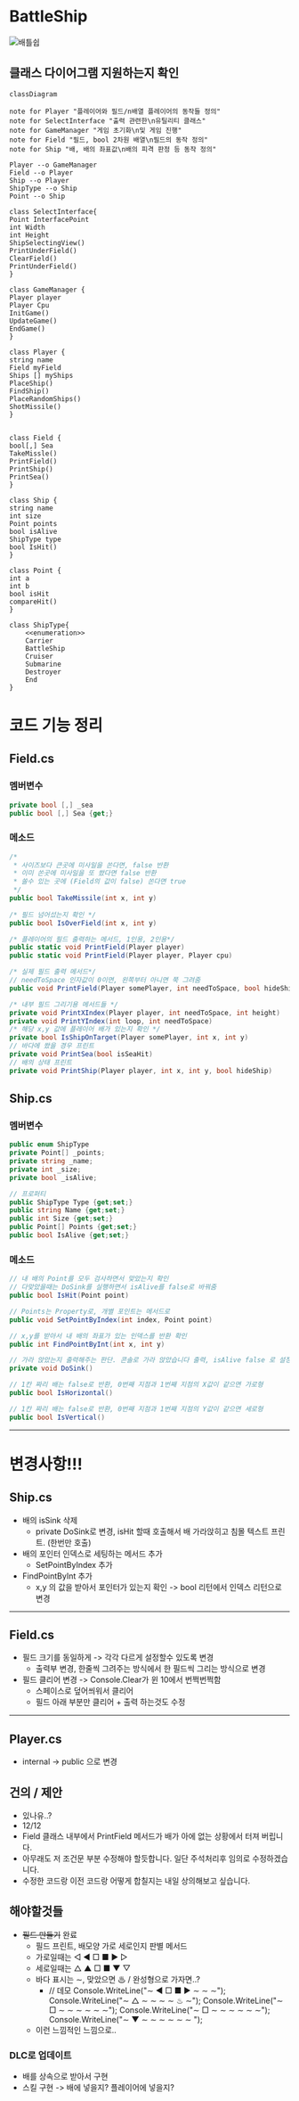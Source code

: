 # BattleShip
 
![배틀쉽](battleShip.png)

## 클래스 다이어그램 지원하는지 확인
```mermaid
classDiagram

note for Player "플레이어와 필드/n배열 플레이어의 동작들 정의"
note for SelectInterface "출력 관련한\n유틸리티 클래스"
note for GameManager "게임 초기화\n및 게임 진행"
note for Field "필드, bool 2차원 배열\n필드의 동작 정의"
note for Ship "배, 배의 좌표값\n배의 피격 판정 등 동작 정의"

Player --o GameManager
Field --o Player
Ship --o Player
ShipType --o Ship
Point --o Ship

class SelectInterface{
Point InterfacePoint
int Width
int Height
ShipSelectingView()
PrintUnderField()
ClearField()
PrintUnderField()
}

class GameManager {
Player player
Player Cpu
InitGame()
UpdateGame()
EndGame()
}

class Player {
string name
Field myField
Ships [] myShips
PlaceShip()
FindShip()
PlaceRandomShips()
ShotMissile()
}


class Field {
bool[,] Sea
TakeMissle()
PrintField()
PrintShip()
PrintSea()
}

class Ship {
string name
int size
Point points
bool isAlive
ShipType type
bool IsHit()
}

class Point {
int a
int b
bool isHit
compareHit()
}

class ShipType{
    <<enumeration>>
    Carrier
    BattleShip
    Cruiser
    Submarine
    Destroyer
    End
}
```
# 코드 기능 정리

## Field.cs
### 멤버변수
```cs
private bool [,] _sea
public bool [,] Sea {get;}
```
### 메소드
```cs
/*
 * 사이즈보다 큰곳에 미사일을 쏜다면, false 반환
 * 이미 쏜곳에 미사일을 또 쐈다면 false 반환
 * 쏠수 있는 곳에 (Field의 값이 false) 쏜다면 true
 */        
public bool TakeMissile(int x, int y)
    
/* 필드 넘어섰는지 확인 */
public bool IsOverField(int x, int y)

/* 플레이어의 필드 출력하는 메서드, 1인용, 2인용*/ 
public static void PrintField(Player player)
public static void PrintField(Player player, Player cpu)

/* 실제 필드 출력 메서드*/
// needToSpace 인자값이 0이면, 왼쪽부터 아니면 쭉 그려줌
public void PrintField(Player somePlayer, int needToSpace, bool hideShip)

/* 내부 필드 그리기용 메서드들 */
private void PrintXIndex(Player player, int needToSpace, int height)
private void PrintYIndex(int loop, int needToSpace)
/* 해당 x,y 값에 플레이어 배가 있는지 확인 */
private bool IsShipOnTarget(Player somePlayer, int x, int y)
// 바다에 쐈을 경우 프린트
private void PrintSea(bool isSeaHit)
// 배의 상태 프린트
private void PrintShip(Player player, int x, int y, bool hideShip)
```

## Ship.cs
### 멤버변수
```cs
public enum ShipType
private Point[] _points;
private string _name;
private int _size;
private bool _isAlive;

// 프로퍼티
public ShipType Type {get;set;}
public string Name {get;set;}
public int Size {get;set;}
public Point[] Points {get;set;}
public bool IsAlive {get;set;}
```
### 메소드
``` csharp
// 내 배의 Point를 모두 검사하면서 맞았는지 확인
// 다맞았을때는 DoSink를 실행하면서 isAlive를 false로 바꿔줌 
public bool IsHit(Point point)

// Points는 Property로, 개별 포인트는 메서드로
public void SetPointByIndex(int index, Point point)

// x,y를 받아서 내 배의 좌표가 있는 인덱스를 반환 확인
public int FindPointByInt(int x, int y)

// 가라 앉았는지 출력해주는 판단. 콘솔로 가라 앉았습니다 출력, isAlive false 로 설정
private void DoSink()

// 1칸 짜리 배는 false로 반환, 0번째 지점과 1번째 지점의 X값이 같으면 가로형
public bool IsHorizontal()

// 1칸 짜리 배는 false로 반환, 0번째 지점과 1번째 지점의 Y값이 같으면 세로형
public bool IsVertical()
```
---
# 변경사항!!!

## Ship.cs
* 배의 isSink 삭제
  * private DoSink로 변경, isHit 할때 호출해서 배 가라앉히고 침몰 텍스트 프린트. (한번만 호출)
* 배의 포인터 인덱스로 세팅하는 메서드 추가
  * SetPointByIndex 추가
* FindPointByInt 추가
  * x,y 의 값을 받아서 포인터가 있는지 확인 -> bool 리턴에서 인덱스 리턴으로 변경
---
## Field.cs
* 필드 크기를 동일하게 -> 각각 다르게 설정할수 있도록 변경
  * 출력부 변경, 한줄씩 그려주는 방식에서 한 필드씩 그리는 방식으로 변경
* 필드 클리어 변경 -> Console.Clear가 윈 10에서 번쩍번쩍함
  * 스페이스로 덮어씌워서 클리어
  * 필드 아래 부분만 클리어 + 출력 하는것도 수정
---

## Player.cs 
* internal -> public 으로 변경

## 건의 / 제안
* 있나유..?
* 12/12
* Field 클래스 내부에서 PrintField 메서드가 배가 아에 없는 상황에서 터져 버립니다.
* 아무래도 저 조건문 부분 수정해야 할듯합니다. 일단 주석처리후 임의로 수정하겠습니다.
* 수정한 코드랑 이전 코드랑 어떻게 합칠지는 내일 상의해보고 싶습니다.

## 해야할것들
* ~~필드 만들기~~ 완료
  * 필드 프린트, 배모양 가로 세로인지 판별 메서드
  * 가로일때는 ◁ ◀ □ ■ ▶ ▷
  * 세로일때는 △ ▲ □ ■ ▼ ▽
  * 바다 표시는 ∼, 맞았으면 ♨ / 완성형으로 가자면..?
    * // 데모
  Console.WriteLine("∼ ◀ □ ■ ▶ ∼ ∼ ∼");
  Console.WriteLine("∼ △ ∼ ∼ ∼ ∼ ♨ ∼");
  Console.WriteLine("∼ □ ∼ ∼ ∼ ∼ ∼ ∼");
  Console.WriteLine("∼ □ ∼ ∼ ∼ ∼ ∼ ∼");
  Console.WriteLine("∼ ▼ ∼ ∼ ∼ ∼ ∼ ∼ ");
  * 이런 느낌적인 느낌으로..

### DLC로 업데이트
* 배를 상속으로 받아서 구현 
* 스킬 구현 -> 배에 넣을지? 플레이어에 넣을지?